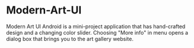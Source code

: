 # Modern-Art-UI
Modern Art UI Android  is a mini-project application that has hand-crafted design and a changing color slider.  Choosing "More info" in menu opens a dialog box that brings you to the art gallery website.
